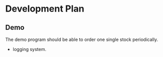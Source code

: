 # Development Plan


## Demo

The demo program should be able to order one single stock periodically.

* logging system.
